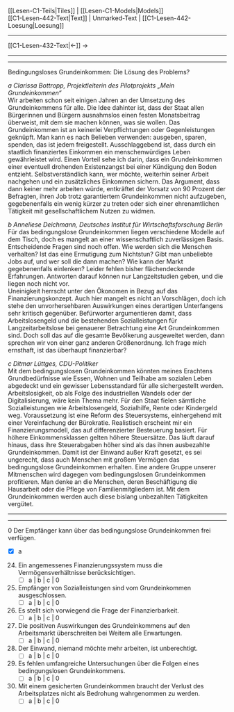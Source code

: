    [[Lesen-C1-Teils|Tiles]] | [[Lesen-C1-Models|Models]]    
   [[C1-Lesen-442-Text|Text]]  | Unmarked-Text | [[C1-Lesen-442-Loesung|Loesung]]    

---

   [[C1-Lesen-432-Text|←]]          →   

---
---

Bedingungsloses Grundeinkommen: Die Lösung des Problems?

*a Clarissa Bottropp, Projektleiterin des Pilotprojekts „Mein Grundeinkommen“*  
Wir arbeiten schon seit einigen Jahren an der Umsetzung des Grundeinkommens für alle. Die Idee dahinter ist, dass der Staat allen Bürgerinnen und Bürgern ausnahmslos einen festen Monatsbeitrag überweist, mit dem sie machen können, was sie wollen. Das Grundeinkommen ist an keinerlei Verpflichtungen oder Gegenleistungen geknüpft. Man kann es nach Belieben verwenden: ausgeben, sparen, spenden, das ist jedem freigestellt. Ausschlaggebend ist, dass durch ein staatlich finanziertes Einkommen ein menschenwürdiges Leben gewährleistet wird. Einen Vorteil sehe ich darin, dass ein Grundeinkommen einer eventuell drohenden Existenzangst bei einer Kündigung den Boden entzieht. Selbstverständlich kann, wer möchte, weiterhin seiner Arbeit nachgehen und ein zusätzliches Einkommen sichern. Das Argument, dass dann keiner mehr arbeiten würde, entkräftet der Vorsatz von 90 Prozent der Befragten, ihren Job trotz garantiertem Grundeinkommen nicht aufzugeben, gegebenenfalls ein wenig kürzer zu treten oder sich einer ehrenamtlichen Tätigkeit mit gesellschaftlichem Nutzen zu widmen.  

*b Anneliese Deichmann, Deutsches Institut für Wirtschaftsforschung Berlin*  
Für das bedingungslose Grundeinkommen liegen verschiedene Modelle auf dem Tisch, doch es mangelt an einer wissenschaftlich zuverlässigen Basis. Entscheidende Fragen sind noch offen. Wie werden sich die Menschen verhalten? Ist das eine Ermutigung zum Nichtstun? Gibt man unbeliebte Jobs auf, und wer soll die dann machen? Wie kann der Markt gegebenenfalls einlenken? Leider fehlen bisher flächendeckende Erfahrungen. Antworten darauf können nur Langzeitstudien geben, und die liegen noch nicht vor.  
Uneinigkeit herrscht unter den Ökonomen in Bezug auf das Finanzierungskonzept. Auch hier mangelt es nicht an Vorschlägen, doch ich stehe den unvorhersehbaren Auswirkungen eines derartigen Unterfangens sehr kritisch gegenüber. Befürworter argumentieren damit, dass Arbeitslosengeld und die bestehenden Sozialleistungen für Langzeitarbeitslose bei genauerer Betrachtung eine Art Grundeinkommen sind. Doch soll das auf die gesamte Bevölkerung ausgeweitet werden, dann sprechen wir von einer ganz anderen Größenordnung. Ich frage mich ernsthaft, ist das überhaupt finanzierbar?  

*c Ditmar Lüttges, CDU-Politiker*  
Mit dem bedingungslosen Grundeinkommen könnten meines Erachtens Grundbedürfnisse wie Essen, Wohnen und Teilhabe am sozialen Leben abgedeckt und ein gewisser Lebensstandard für alle sichergestellt werden. Arbeitslosigkeit, ob als Folge des industriellen Wandels oder der Digitalisierung, wäre kein Thema mehr. Für den Staat fielen sämtliche Sozialleistungen wie Arbeitslosengeld, Sozialhilfe, Rente oder Kindergeld weg. Voraussetzung ist eine Reform des Steuersystems, einhergehend mit einer Vereinfachung der Bürokratie. Realistisch erscheint mir ein Finanzierungsmodell, das auf differenzierter Besteuerung basiert. Für höhere Einkommensklassen gelten höhere Steuersätze. Das läuft darauf hinaus, dass ihre Steuerabgaben höher sind als das ihnen ausbezahlte Grundeinkommen. Damit ist der Einwand außer Kraft gesetzt, es sei ungerecht, dass auch Menschen mit großem Vermögen das bedingungslose Grundeinkommen erhalten. Eine andere Gruppe unserer Mitmenschen wird dagegen vom bedingungslosen Grundeinkommen profitieren. Man denke an die Menschen, deren Beschäftigung die Hausarbeit oder die Pflege von Familienmitgliedern ist. Mit dem Grundeinkommen werden auch diese bislang unbezahlten Tätigkeiten vergütet.  

---
---

0 Der Empfänger kann über das bedingungslose Grundeinkommen frei verfügen.  
- [x] a  

24. Ein angemessenes Finanzierungssystem muss die Vermögensverhältnisse berücksichtigen.  
    - [ ] a  |  b  |  c  |  0  

25. Empfänger von Sozialleistungen sind vom Grundeinkommen ausgeschlossen.  
    - [ ] a  |  b  |  c  |  0  

26. Es stellt sich vorwiegend die Frage der Finanzierbarkeit.  
    - [ ] a  |  b  |  c  |  0  

27. Die positiven Auswirkungen des Grundeinkommens auf den Arbeitsmarkt überschreiten bei Weitem alle Erwartungen.  
    - [ ] a  |  b  |  c  |  0  

28. Der Einwand, niemand möchte mehr arbeiten, ist unberechtigt.  
    - [ ] a  |  b  |  c  |  0  

29. Es fehlen umfangreiche Untersuchungen über die Folgen eines bedingungslosen Grundeinkommens.  
    - [ ] a  |  b  |  c  |  0  

30. Mit einem gesicherten Grundeinkommen braucht der Verlust des Arbeitsplatzes nicht als Bedrohung wahrgenommen zu werden.  
    - [ ] a  |  b  |  c  |  0  